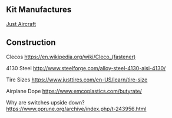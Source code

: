 ## Kit Manufactures

[Just Aircraft](https://justaircraft.com/)

## Construction

Clecos
https://en.wikipedia.org/wiki/Cleco_(fastener)

4130 Steel
http://www.steelforge.com/alloy-steel-4130-aisi-4130/

Tire Sizes
https://www.justtires.com/en-US/learn/tire-size

Airplane Dope
https://www.emcoplastics.com/butyrate/

Why are switches upside down?
https://www.pprune.org/archive/index.php/t-243956.html
